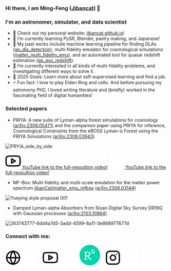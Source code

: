 ### Hi there, I am Ming-Feng ([Jibancat][website]) 👋

### I'm an astronomer, simulator, and data scientist

- 🔭 Check out my personal website: [jibancat.github.io][website]! 
- 🌱 I’m currently learning PySR, Blender, pastry making, and Japanese!
- 🧋 My past works include machine learning pipeline for finding DLAs ([gp_dla_detectoin](https://github.com/rmgarnett/gp_dla_detection)), multi-fidelity emulator for cosmological simulations ([matter_multi_fidelity_emu](https://github.com/jibanCat/matter_multi_fidelity_emu)), and an automated tool for quasar redshift estimation ([gp_qso_redshift](https://github.com/sbird/gp_qso_redshift)).
- 👯 I’m currently interested in all kinds of multi-fidelity problems, and investigating different ways to solve it.
- 🥅 2025 Goals: Learn more about self-supervised learning and find a job.
- ⚡ Fun fact: I love to play Elden Ring and cello. And before pursuing my astronomy PhD, I loved writing literature and (briefly) worked in the fascinating field of digital humanities!

### Selected papers

* PRIYA: A new suite of Lyman-alpha forest simulations for cosmology [(arXiv:2306.05471)](https://arxiv.org/abs/2306.05471) and the companion paper using PRIYA for inference, Cosmological Constraints from the eBOSS Lyman-α Forest using the PRIYA Simulations [(arXiv:2309.03943)](https://arxiv.org/abs/2309.03943)

![PRYIA_side_by_side](https://github.com/jibanCat/jibanCat/assets/23435784/1cfbc6fd-c5eb-4a8a-97d7-a2a6e961d83e)

[![YouTube link to the full-resoultion video!](./img/youtube-light.svg) YouTube link to the full-resoultion video!](https://youtu.be/xBZLH14Qzyo?si=vVjVIGuARhP0ErwR#gh-light-mode-only)
[![YouTube link to the full-resolution video!](./img/youtube-dark.svg) YouTube link to the full-resoultion video!](https://youtu.be/xBZLH14Qzyo?si=vVjVIGuARhP0ErwR#gh-dark-mode-only)

* MF-Box: Multi-fidelity and multi-scale emulation for the matter power spectrum [jibanCat/matter_emu_mfbox](https://github.com/jibanCat/matter_emu_mfbox) [(arXiv:2306.03144)](https://arxiv.org/abs/2306.03144)

![Yueying style proposal 001](https://github.com/jibanCat/jibanCat/assets/23435784/b674d93b-2143-4bb2-ab4b-f4fd6c2df57a)


* Damped Lyman-alpha Absorbers from Sloan Digital Sky Survey DR16Q with Gaussian processes [(arXiv:2103.10964)](https://arxiv.org/abs/2103.10964)

![263743777-6dd4a7d5-3add-4599-8a11-3e868977677d](https://github.com/jibanCat/jibanCat/assets/23435784/4ce47671-8b66-4fd2-a881-5cb22a86676a)


### Connect with me:

[![website](./img/globe-light.svg)](https://jibancat.github.io#gh-light-mode-only)
[![website](./img/globe-dark.svg)](https://jibancat.github.io#gh-dark-mode-only)
&nbsp;&nbsp;
[![website](./img/youtube-light.svg)](https://www.youtube.com/channel/UCTVjf6TgaA5LzXBtXAfAD2A#gh-light-mode-only)
[![website](./img/youtube-dark.svg)](https://www.youtube.com/channel/UCTVjf6TgaA5LzXBtXAfAD2A#gh-dark-mode-only)
&nbsp;&nbsp;
[![website](./img/ResearchGate_icon_SVG.svg)](https://www.researchgate.net/profile/Ming-Feng-Ho)
&nbsp;&nbsp;
[![website](./img/instagram-light.svg)](https://www.instagram.com/jibancat/#gh-light-mode-only)
[![website](./img/instagram-dark.svg)](https://www.instagram.com/jibancat/#gh-dark-mode-only)


[website]: https://jibancat.github.io
[youtube]: https://www.youtube.com/channel/UCTVjf6TgaA5LzXBtXAfAD2A
[instagram]: https://www.instagram.com/jibancat/

